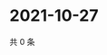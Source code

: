 # 2021-10-27

共 0 条

<!-- BEGIN -->
<!-- 最后更新时间 Wed Oct 27 2021 17:15:10 GMT+0800 (China Standard Time) -->

<!-- END -->
